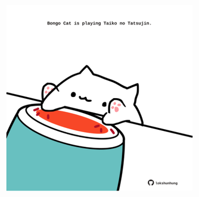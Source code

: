 <!-- built at 23/10/2023, 21:00:44 UTC -->
<p align="center">
  <img width="500" height="500" src="./ReadmeImage.svg">
</p>
